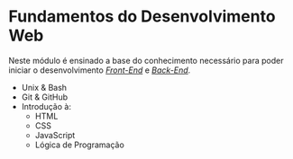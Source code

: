 # Fundamentos do Desenvolvimento Web
Neste módulo é ensinado a base do conhecimento necessário para poder iniciar o desenvolvimento _[Front-End](https://github.com/naaharo/trybe_tests/tree/main/front_end)_ e _[Back-End](https://github.com/naaharo/trybe_tests/tree/main/back_end)_.
* Unix & Bash
* Git & GitHub
* Introdução à:
  - HTML
  - CSS
  - JavaScript
  - Lógica de Programação

